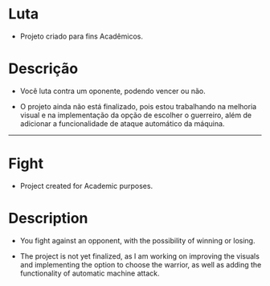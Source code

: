 # **Luta**

- Projeto criado para fins Acadêmicos.

# **Descrição**

- Você luta contra um oponente, podendo vencer ou não.

- O projeto ainda não está finalizado, pois estou trabalhando na melhoria visual e na implementação da opção de escolher o guerreiro, além de adicionar a funcionalidade de ataque automático da máquina.

------------------------------------------------------------------------------------------------------------------

# **Fight**

- Project created for Academic purposes.

# **Description**

- You fight against an opponent, with the possibility of winning or losing.

- The project is not yet finalized, as I am working on improving the visuals and implementing the option to choose the warrior, as well as adding the functionality of automatic machine attack.

